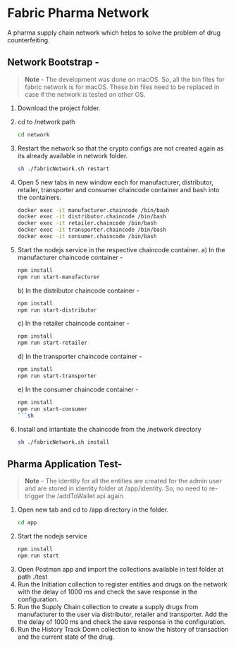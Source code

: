 # Fabric Pharma Network

A pharma supply chain network which helps to solve the problem of drug counterfeiting.  

## Network Bootstrap -

> **Note** - The development was done on macOS. So, all the bin files for fabric network is for macOS. These bin files need to be replaced in case if the network is tested on other OS.

1. Download the project folder.
2. cd to /network path
    ```sh    
    cd network
    ```
3. Restart the network so that the crypto configs are not created again as its already available in network folder.
    ```sh  
    sh ./fabricNetwork.sh restart
    ```
4. Open 5 new tabs in new window each for manufacturer, distributor, retailer, transporter and consumer chaincode container and bash into the containers.
    ```sh
    docker exec -it manufacturer.chaincode /bin/bash
	docker exec -it distributor.chaincode /bin/bash
    docker exec -it retailer.chaincode /bin/bash
    docker exec -it transporter.chaincode /bin/bash
    docker exec -it consumer.chaincode /bin/bash
    ```

5. Start the nodejs service in the respective chaincode container.
    a) In the manufacturer chaincode container -
    ```sh
    npm install
    npm run start-manufacturer
    ```
    b) In the distributor chaincode container -
    ```sh
    npm install
    npm run start-distributor
    ```
    c) In the retailer chaincode container -
    ```sh
    npm install
    npm run start-retailer
    ```
    d) In the transporter chaincode container -
    ```sh
    npm install
    npm run start-transporter
    ```
    e) In the consumer chaincode container -
    ```sh
    npm install
    npm run start-consumer
    ```sh
6. Install and intantiate the chaincode from the /network directory
    ```sh
    sh ./fabricNetwork.sh install
    ```

## Pharma Application Test-

> **Note** - The identity for all the entities are created for the admin user and are stored in identity folder at /app/identity. So, no need to re-trigger the /addToWallet api again. 

1. Open new tab and cd to /app directory in the folder.
    ```sh
    cd app
    ```
2. Start the nodejs service 
    ```sh
    npm install
    npm run start
    ```
3. Open Postman app and import the collections available in test folder at path ./test
4. Run the Initiation collection to register entities and drugs on the network with the delay of 1000 ms and check the save response in the configuration.
5. Run the Supply Chain collection to create a supply drugs from manufacturer to the user via distributor, retailer and transporter. Add the the delay of 1000 ms and check the save response in the configuration.
6. Run the History Track Down collection to know the history of transaction and the current state of the drug.
